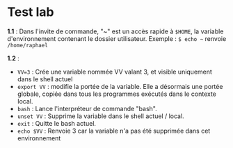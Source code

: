 # Test lab

**1.1** : Dans l'invite de commande, "~" est un accès rapide à `$HOME`, la variable d'environnement contenant le dossier utilisateur. Exemple : `$ echo ~` renvoie `/home/raphael`

**1.2** :

* `VV=3` : Crée une variable nommée VV valant 3, et visible uniquement dans le shell actuel
* `export VV` : modifie la portée de la variable. Elle a désormais une portée globale, copiée dans tous les programmes exécutés dans le contexte local.
* `bash` : Lance l'interpréteur de commande "bash".
* `unset VV` : Supprime la variable dans le shell actuel / local.
* `exit` : Quitte le bash actuel.
* `echo $VV` : Renvoie 3 car la variable n'a pas été supprimée dans cet environnement 